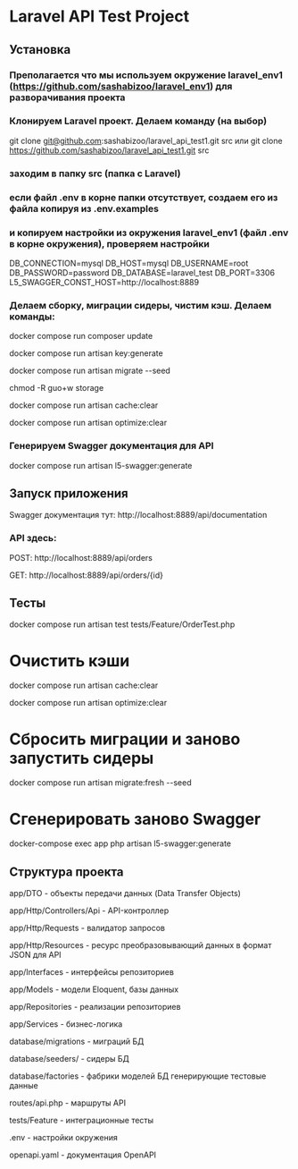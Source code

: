 # Laravel API Test Project

## Установка

### Преполагается что мы используем окружение laravel_env1 (https://github.com/sashabizoo/laravel_env1) для разворачивания проекта
### Клонируем Laravel проект. Делаем команду (на выбор)

git clone git@github.com:sashabizoo/laravel_api_test1.git src 
или
git clone https://github.com/sashabizoo/laravel_api_test1.git src

### заходим в папку src (папка с Laravel)
   
### если файл .env в корне папки отсутствует, создаем его из файла копируя из .env.examples
  
### и копируем настройки из окружения laravel_env1 (файл .env в корне окружения), проверяем настройки

DB_CONNECTION=mysql 
DB_HOST=mysql 
DB_USERNAME=root 
DB_PASSWORD=password 
DB_DATABASE=laravel_test 
DB_PORT=3306
L5_SWAGGER_CONST_HOST=http://localhost:8889

### Делаем сборку, миграции сидеры, чистим кэш. Делаем команды:

docker compose run composer update

docker compose run artisan key:generate

docker compose run artisan migrate --seed

chmod -R guo+w storage

docker compose run artisan cache:clear

docker compose run artisan optimize:clear

### Генерируем Swagger документация для API

docker compose run artisan l5-swagger:generate 

## Запуск приложения

Swagger документация тут: http://localhost:8889/api/documentation

### API здесь: 

POST: http://localhost:8889/api/orders

GET: http://localhost:8889/api/orders/{id}

## Тесты

docker compose run artisan test tests/Feature/OrderTest.php

# Очистить кэши

docker compose run artisan cache:clear

docker compose run artisan optimize:clear

# Сбросить миграции и заново запустить сидеры

docker compose run artisan migrate:fresh --seed

# Сгенерировать заново Swagger

docker-compose exec app php artisan l5-swagger:generate

## Структура проекта

app/DTO - объекты передачи данных (Data Transfer Objects)

app/Http/Controllers/Api - API-контроллер

app/Http/Requests - валидатор запросов

app/Http/Resources - ресурс преобразовывающий данных в формат JSON для API

app/Interfaces - интерфейсы репозиториев

app/Models - модели Eloquent, базы данных

app/Repositories - реализации репозиториев

app/Services - бизнес-логика

database/migrations - миграций БД

database/seeders/ - сидеры БД

database/factories - фабрики моделей БД генерирующие тестовые данные

routes/api.php - маршруты API

tests/Feature - интеграционные тесты

.env - настройки окружения

openapi.yaml - документация OpenAPI
